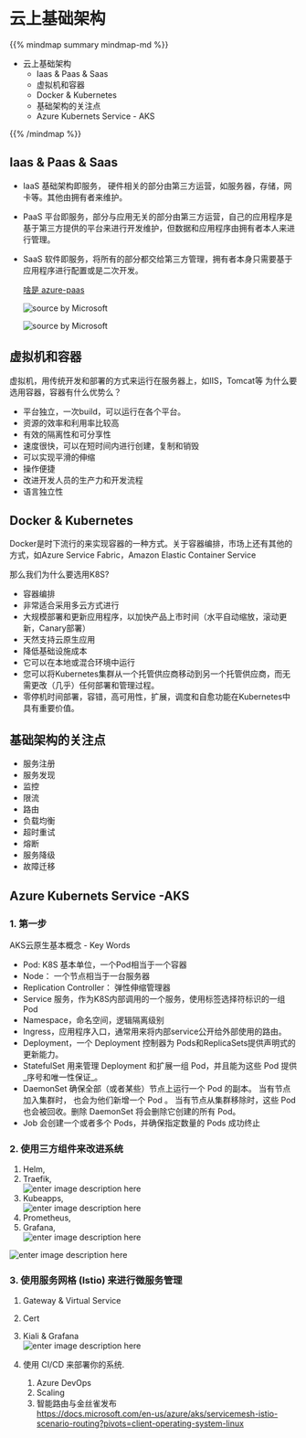 # 云上基础架构


{{% mindmap summary mindmap-md %}}

- 云上基础架构
  - Iaas & Paas & Saas
  - 虚拟机和容器
  - Docker & Kubernetes
  - 基础架构的关注点
  - Azure Kubernets Service - AKS

{{% /mindmap %}}

## Iaas & Paas & Saas

- IaaS 基础架构即服务， 硬件相关的部分由第三方运营，如服务器，存储，网卡等。其他由拥有者来维护。
- PaaS 平台即服务，部分与应用无关的部分由第三方运营，自己的应用程序是基于第三方提供的平台来进行开发维护，但数据和应用程序由拥有者本人来进行管理。
- SaaS 软件即服务，将所有的部分都交给第三方管理，拥有者本身只需要基于应用程序进行配置或是二次开发。

   [啥是 azure-paas](https://www.sherweb.com/blog/cloud-server/what-is-azure-paas/)

   ![source by Microsoft](https://cdn.jsdelivr.net/gh/Gethin1990/gsblogResources/introduce-microservice-infrastructure-on-cloud/Iass_Pass_Saas.png)

   ![source by Microsoft](https://cdn.jsdelivr.net/gh/Gethin1990/gsblogResources/introduce-microservice-infrastructure-on-cloud/Iass_Pass_Saas2.png)

## 虚拟机和容器

虚拟机，用传统开发和部署的方式来运行在服务器上，如IIS，Tomcat等 为什么要选用容器，容器有什么优势么？

- 平台独立，一次build，可以运行在各个平台。
- 资源的效率和利用率比较高
- 有效的隔离性和可分享性
- 速度很快，可以在短时间内进行创建，复制和销毁
- 可以实现平滑的伸缩
- 操作便捷
- 改进开发人员的生产力和开发流程
- 语言独立性

## Docker & Kubernetes

Docker是时下流行的来实现容器的一种方式。关于容器编排，市场上还有其他的方式，如Azure Service Fabric，Amazon Elastic Container Service  

那么我们为什么要选用K8S?

- 容器编排
- 非常适合采用多云方式进行
- 大规模部署和更新应用程序，以加快产品上市时间（水平自动缩放，滚动更新，Canary部署）
- 天然支持云原生应用
- 降低基础设施成本
- 它可以在本地或混合环境中运行
- 您可以将Kubernetes集群从一个托管供应商移动到另一个托管供应商，而无需更改（几乎）任何部署和管理过程。
- 零停机时间部署，容错，高可用性，扩展，调度和自愈功能在Kubernetes中具有重要价值。

## 基础架构的关注点

- 服务注册
- 服务发现
- 监控
- 限流
- 路由
- 负载均衡
- 超时重试
- 熔断
- 服务降级
- 故障迁移

## Azure Kubernets Service -AKS

### 1. 第一步

AKS云原生基本概念 - Key Words

- Pod: K8S 基本单位，一个Pod相当于一个容器
- Node： 一个节点相当于一台服务器
- Replication Controller： 弹性伸缩管理器
- Service 服务，作为K8S内部调用的一个服务，使用标签选择符标识的一组Pod
- Namespace，命名空间，逻辑隔离级别
- Ingress，应用程序入口，通常用来将内部service公开给外部使用的路由。
- Deployment，一个 Deployment 控制器为 Pods和ReplicaSets提供声明式的更新能力。
- StatefulSet 用来管理 Deployment 和扩展一组 Pod，并且能为这些 Pod 提供_序号和唯一性保证_。
- DaemonSet 确保全部（或者某些）节点上运行一个 Pod 的副本。 当有节点加入集群时， 也会为他们新增一个 Pod 。 当有节点从集群移除时，这些 Pod 也会被回收。删除 DaemonSet 将会删除它创建的所有 Pod。
- Job 会创建一个或者多个 Pods，并确保指定数量的 Pods 成功终止

### 2. 使用三方组件来改进系统

1. Helm,
2. Traefik,  
   ![enter image description here](https://cdn.jsdelivr.net/gh/Gethin1990/gsblogResources/introduce-microservice-infrastructure-on-cloud/Traefik_Introduction.png)
3. Kubeapps,  
   ![enter image description here](https://cdn.jsdelivr.net/gh/Gethin1990/gsblogResources/introduce-microservice-infrastructure-on-cloud/kubeapps_application.png)
4. Prometheus,
5. Grafana,  
   ![enter image description here](https://cdn.jsdelivr.net/gh/Gethin1990/gsblogResources/introduce-microservice-infrastructure-on-cloud/grafana_K8SCluster.png)

![enter image description here](https://cdn.jsdelivr.net/gh/Gethin1990/gsblogResources/introduce-microservice-infrastructure-on-cloud/grafana_K8SContainer.png)

### 3. 使用服务网格 (Istio) 来进行微服务管理

1. Gateway & Virtual Service
2. Cert
3. Kiali & Grafana  
   ![enter image description here](https://cdn.jsdelivr.net/gh/Gethin1990/gsblogResources/introduce-microservice-infrastructure-on-cloud/kiali_graph_voting.png)

4. 使用 CI/CD 来部署你的系统.  
    1. Azure DevOps  
    2. Scaling  
    3. 智能路由与金丝雀发布  
      <https://docs.microsoft.com/en-us/azure/aks/servicemesh-istio-scenario-routing?pivots=client-operating-system-linux>

<!--stackedit_data:
eyJoaXN0b3J5IjpbNzg1NDY2NDUzXX0=
-->

